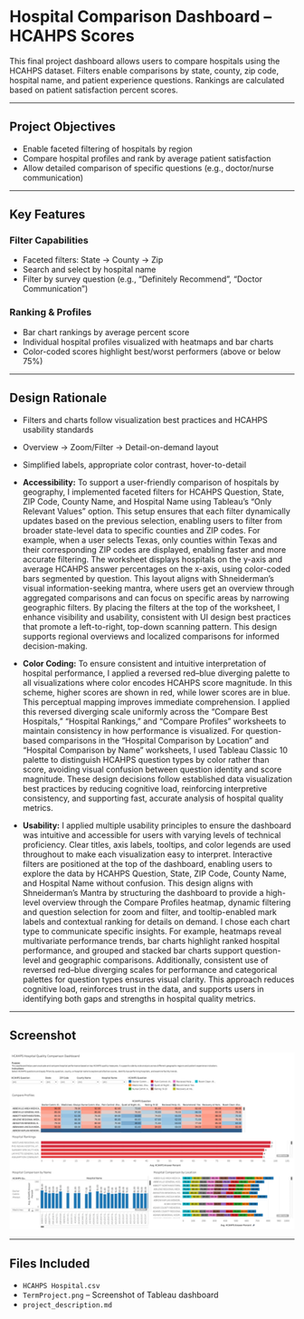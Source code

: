 # Hospital Comparison Dashboard – HCAHPS Scores

This final project dashboard allows users to compare hospitals using the HCAHPS dataset. Filters enable comparisons by state, county, zip code, hospital name, and patient experience questions. Rankings are calculated based on patient satisfaction percent scores.

---

## Project Objectives

- Enable faceted filtering of hospitals by region
- Compare hospital profiles and rank by average patient satisfaction
- Allow detailed comparison of specific questions (e.g., doctor/nurse communication)

---

## Key Features

### Filter Capabilities
- Faceted filters: State → County → Zip
- Search and select by hospital name
- Filter by survey question (e.g., “Definitely Recommend”, “Doctor Communication”)

### Ranking & Profiles
- Bar chart rankings by average percent score
- Individual hospital profiles visualized with heatmaps and bar charts
- Color-coded scores highlight best/worst performers (above or below 75%)

---

## Design Rationale

- Filters and charts follow visualization best practices and HCAHPS usability standards
- Overview → Zoom/Filter → Detail-on-demand layout
- Simplified labels, appropriate color contrast, hover-to-detail
  
- **Accessibility:** To support a user-friendly comparison of hospitals by geography, I implemented faceted filters for HCAHPS Question, State, ZIP Code, County Name, and Hospital Name using Tableau’s “Only Relevant Values” option. This setup ensures that each filter dynamically updates based on the previous selection, enabling users to filter from broader state-level data to specific counties and ZIP codes. For example, when a user selects Texas, only counties within Texas and their corresponding ZIP codes are displayed, enabling faster and more accurate filtering. The worksheet displays hospitals on the y-axis and average HCAHPS answer percentages on the x-axis, using color-coded bars segmented by question. This layout aligns with Shneiderman’s visual information-seeking mantra, where users get an overview through aggregated comparisons and can focus on specific areas by narrowing geographic filters. By placing the filters at the top of the worksheet, I enhance visibility and usability, consistent with UI design best practices that promote a left-to-right, top-down scanning pattern. This design supports regional overviews and localized comparisons for informed decision-making.
- **Color Coding:** To ensure consistent and intuitive interpretation of hospital performance, I applied a reversed red–blue diverging palette to all visualizations where color encodes HCAHPS score magnitude. In this scheme, higher scores are shown in red, while lower scores are in blue. This perceptual mapping improves immediate comprehension. I applied this reversed diverging scale uniformly across the “Compare Best Hospitals,” “Hospital Rankings,” and “Compare Profiles” worksheets to maintain consistency in how performance is visualized. For question-based comparisons in the “Hospital Comparison by Location” and “Hospital Comparison by Name” worksheets, I used Tableau Classic 10 palette to distinguish HCAHPS question types by color rather than score, avoiding visual confusion between question identity and score magnitude. These design decisions follow established data visualization best practices by reducing cognitive load, reinforcing interpretive consistency, and supporting fast, accurate analysis of hospital quality metrics.
-  **Usability:** I applied multiple usability principles to ensure the dashboard was intuitive and accessible for users with varying levels of technical proficiency. Clear titles, axis labels, tooltips, and color legends are used throughout to make each visualization easy to interpret. Interactive filters are positioned at the top of the dashboard, enabling users to explore the data by HCAHPS Question, State, ZIP Code, County Name, and Hospital Name without confusion. This design aligns with Shneiderman’s Mantra by structuring the dashboard to provide a high-level overview through the Compare Profiles heatmap, dynamic filtering and question selection for zoom and filter, and tooltip-enabled mark labels and contextual ranking for details on demand. I chose each chart type to communicate specific insights. For example, heatmaps reveal multivariate performance trends, bar charts highlight ranked hospital performance, and grouped and stacked bar charts support question-level and geographic comparisons. Additionally, consistent use of reversed red–blue diverging scales for performance and categorical palettes for question types ensures visual clarity. This approach reduces cognitive load, reinforces trust in the data, and supports users in identifying both gaps and strengths in hospital quality metrics.




---

## Screenshot

![Dashboard Preview](./TermProject.png)

---

## Files Included

- `HCAHPS Hospital.csv`
- `TermProject.png` – Screenshot of Tableau dashboard
- `project_description.md`
